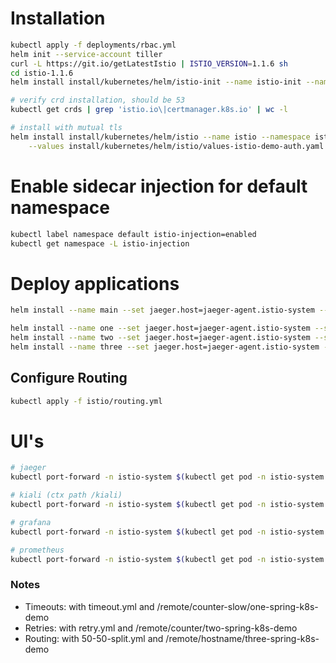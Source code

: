 # Installation

```bash
kubectl apply -f deployments/rbac.yml
helm init --service-account tiller
curl -L https://git.io/getLatestIstio | ISTIO_VERSION=1.1.6 sh
cd istio-1.1.6
helm install install/kubernetes/helm/istio-init --name istio-init --namespace istio-system

# verify crd installation, should be 53
kubectl get crds | grep 'istio.io\|certmanager.k8s.io' | wc -l

# install with mutual tls
helm install install/kubernetes/helm/istio --name istio --namespace istio-system \
    --values install/kubernetes/helm/istio/values-istio-demo-auth.yaml
```

# Enable sidecar injection for default namespace

```bash
kubectl label namespace default istio-injection=enabled
kubectl get namespace -L istio-injection
```

# Deploy applications

```bash
helm install --name main --set jaeger.host=jaeger-agent.istio-system --set ingress.enabled=false --set istio.auth=true --values deployment/main.yml helm/spring-k8s-demo

helm install --name one --set jaeger.host=jaeger-agent.istio-system --set istio.auth=true helm/spring-k8s-demo
helm install --name two --set jaeger.host=jaeger-agent.istio-system --set istio.auth=true helm/spring-k8s-demo
helm install --name three --set jaeger.host=jaeger-agent.istio-system --set istio.auth=true helm/spring-k8s-demo
```

## Configure Routing

```bash
kubectl apply -f istio/routing.yml
```

# UI's

```bash
# jaeger
kubectl port-forward -n istio-system $(kubectl get pod -n istio-system -l app=jaeger -o jsonpath='{.items[0].metadata.name}') 16686

# kiali (ctx path /kiali)
kubectl port-forward -n istio-system $(kubectl get pod -n istio-system -l app=kiali -o jsonpath='{.items[0].metadata.name}') 20001

# grafana
kubectl port-forward -n istio-system $(kubectl get pod -n istio-system -l app=grafana -o jsonpath='{.items[0].metadata.name}') 3000

# prometheus
kubectl port-forward -n istio-system $(kubectl get pod -n istio-system -l app=prometheus -o jsonpath='{.items[0].metadata.name}') 9090
```

### Notes

* Timeouts: with timeout.yml and /remote/counter-slow/one-spring-k8s-demo
* Retries: with retry.yml and /remote/counter/two-spring-k8s-demo
* Routing: with 50-50-split.yml  and /remote/hostname/three-spring-k8s-demo
